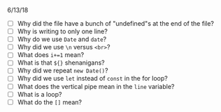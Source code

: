 6/13/18
- [ ] Why did the file have a bunch of "undefined"s at the end of the file?
- [ ] Why is writing to only one line?
- [ ] Why do we use `Date` and `date`?
- [ ] Why did we use `\n` versus `<br>`?
- [ ] What does `i+=1` mean?
- [ ] What is that `${}` shenanigans?
- [ ] Why did we repeat `new Date()`?
- [ ] Why did we use `let` instead of `const` in the for loop?
- [ ] What does the vertical pipe mean in the `line` variable?
- [ ] What is a loop?
- [ ] What do the `[]` mean?